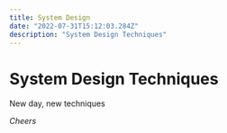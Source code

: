 ```yaml
---
title: System Design
date: "2022-07-31T15:12:03.284Z"
description: "System Design Techniques"
---
```


# System Design Techniques

<!-- ![Techniques]() -->

New day, new techniques

_Cheers_
